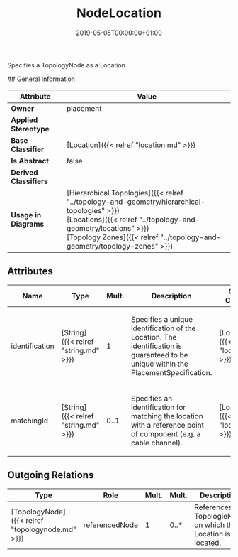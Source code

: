 ﻿---
title: NodeLocation
toc: false
type: specs
date: "2019-05-05T00:00:00+01:00"
draft: false
menu_name: vec120

# Prev/next pager order (if `docs_section_pager` enabled in `params.toml`)
weight: 
---
<html><body><p>Specifies a TopologyNode as a Location.  </p></body></html>
## General Information

| Attribute               | Value |
|-------------------------|-------|
| **Owner**               | placement |
| **Applied Stereotype**  |   |
| **Base Classifier**     | [Location]({{< relref "location.md" >}})<br/>  |
| **Is Abstract**         | false |
| **Derived Classifiers** |   |
| **Usage in Diagrams**   | [Hierarchical Topologies]({{< relref "../topology-and-geometry/hierarchical-topologies" >}})<br/> [Locations]({{< relref "../topology-and-geometry/locations" >}})<br/> [Topology Zones]({{< relref "../topology-and-geometry/topology-zones" >}})<br/>  |

## Attributes
|  Name  |  Type  |  Mult.  |  Description  |  Owning Classifier  |
|--------|--------|---------|---------------|--------------|
|identification | [String]({{< relref "string.md" >}}) | 1 | <html>   <head>     </head>   <body>     <p> Specifies a unique identification of the Location. The identification is guaranteed to be unique within the PlacementSpecification.      </p>    </body> </html>  | [Location]({{< relref "location.md" >}}) |
|matchingId | [String]({{< relref "string.md" >}}) | 0..1 | <html><body><p>Specifies an identification for matching the location with a reference point of component (e.g. a cable channel).  </p></body></html> | [Location]({{< relref "location.md" >}}) |

## Outgoing Relations
|    Type  |   Role   |   Mult.   |   Mult.   |   Description   |
|----------|----------|-----------|-----------|-----------------|
| [TopologyNode]({{< relref "topologynode.md" >}}) | referencedNode | 1 | 0..* | References the TopologieNode on which the Location is located.   |
